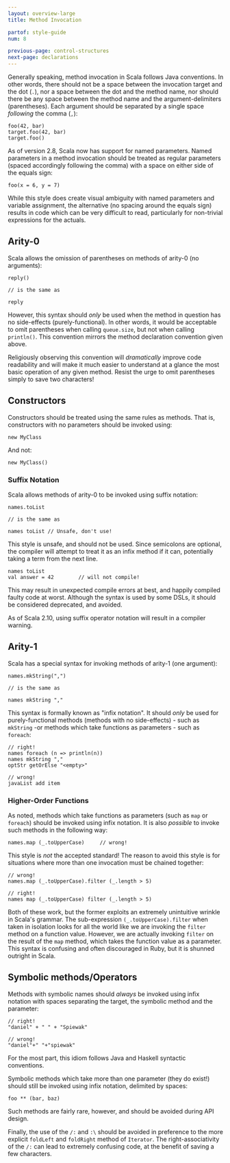 ```yaml
---
layout: overview-large
title: Method Invocation

partof: style-guide
num: 8

previous-page: control-structures
next-page: declarations
---
```


Generally speaking, method invocation in Scala follows Java conventions.
In other words, there should not be a space between the invocation
target and the dot (`.`), nor a space between the dot and the method
name, nor should there be any space between the method name and the
argument-delimiters (parentheses). Each argument should be separated by
a single space *following* the comma (`,`):

    foo(42, bar)
    target.foo(42, bar)
    target.foo()

As of version 2.8, Scala now has support for named parameters. Named
parameters in a method invocation should be treated as regular
parameters (spaced accordingly following the comma) with a space on
either side of the equals sign:

    foo(x = 6, y = 7)

While this style does create visual ambiguity with named parameters and
variable assignment, the alternative (no spacing around the equals sign)
results in code which can be very difficult to read, particularly for
non-trivial expressions for the actuals.

## Arity-0

Scala allows the omission of parentheses on methods of arity-0 (no
arguments):

    reply()

    // is the same as

    reply

However, this syntax should *only* be used when the method in question
has no side-effects (purely-functional). In other words, it would be
acceptable to omit parentheses when calling `queue.size`, but not when
calling `println()`. This convention mirrors the method declaration
convention given above.

Religiously observing this convention will *dramatically* improve code
readability and will make it much easier to understand at a glance the
most basic operation of any given method. Resist the urge to omit
parentheses simply to save two characters!

## Constructors

Constructors should be treated using the same rules as methods. That is,
constructors with no parameters should be invoked using:

    new MyClass
    
And not:

    new MyClass()
    

### Suffix Notation

Scala allows methods of arity-0 to be invoked using suffix notation:

    names.toList

    // is the same as

    names toList // Unsafe, don't use!

This style is unsafe, and should not be used.  Since semicolons are
optional, the compiler will attempt to treat it as an infix method
if it can, potentially taking a term from the next line.  

    names toList
    val answer = 42        // will not compile!

This may result in unexpected compile errors at best, and happily
compiled faulty code at worst.  Although the syntax is used by some
DSLs, it should be considered deprecated, and avoided.

As of Scala 2.10, using suffix operator notation will result in a compiler warning.

## Arity-1

Scala has a special syntax for invoking methods of arity-1 (one
argument):

    names.mkString(",")

    // is the same as

    names mkString ","

This syntax is formally known as "infix notation". It should *only* be
used for purely-functional methods (methods with no side-effects) - such
as `mkString` -or methods which take functions as parameters - such as
`foreach`:

    // right!
    names foreach (n => println(n))
    names mkString ","
    optStr getOrElse "<empty>"

    // wrong!
    javaList add item

### Higher-Order Functions

As noted, methods which take functions as parameters (such as `map` or
`foreach`) should be invoked using infix notation. It is also *possible*
to invoke such methods in the following way:

    names.map (_.toUpperCase)     // wrong!

This style is *not* the accepted standard! The reason to avoid this
style is for situations where more than one invocation must be chained
together:

    // wrong!
    names.map (_.toUpperCase).filter (_.length > 5)

    // right!
    names map (_.toUpperCase) filter (_.length > 5)

Both of these work, but the former exploits an extremely unintuitive
wrinkle in Scala's grammar. The sub-expression
`(_.toUpperCase).filter` when taken in isolation looks for all the
world like we are invoking the `filter` method on a function value.
However, we are actually invoking `filter` on the result of the `map`
method, which takes the function value as a parameter. This syntax is
confusing and often discouraged in Ruby, but it is shunned outright in
Scala.

## Symbolic methods/Operators

Methods with symbolic names should *always* be invoked using infix
notation with spaces separating the target, the symbolic method and the
parameter:

    // right!
    "daniel" + " " + "Spiewak"

    // wrong!
    "daniel"+" "+"spiewak"

For the most part, this idiom follows Java and Haskell syntactic
conventions.

Symbolic methods which take more than one parameter (they do exist!)
should still be invoked using infix notation, delimited by spaces:

    foo ** (bar, baz)

Such methods are fairly rare, however, and should be avoided during API
design.

Finally, the use of the `/:` and `:\` should be avoided in preference to
the more explicit `foldLeft` and `foldRight` method of `Iterator`. The
right-associativity of the `/:` can lead to extremely confusing code, at
the benefit of saving a few characters.
